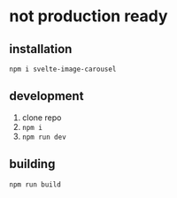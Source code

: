 # not production ready

## installation
`npm i svelte-image-carousel`

## development
 1. clone repo
 2. `npm i`
 3. `npm run dev`

## building
`npm run build`
